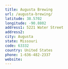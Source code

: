 ```yaml
---
title: Augusta Brewing
url: /augusta-brewing/
latitude: 38.5702
longitude: -90.8802
address1: 5221 Water Street
address2: 
city: Augusta
state: Missouri
code: 63332
country: United States
phone: 1-636-482-2337
website: 
---
```


